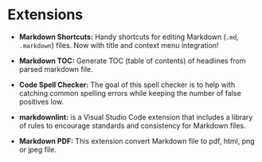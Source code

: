 # Extensions

* **Markdown Shortcuts:** Handy shortcuts for editing Markdown (`.md`, `.markdown`) files. Now with title and context menu integration!

* **Markdown TOC:** Generate TOC (table of contents) of headlines from parsed markdown file.

* **Code Spell Checker:** The goal of this spell checker is to help with catching common spelling errors while keeping the number of false positives low.

* **markdownlint:** is a Visual Studio Code extension that includes a library of rules to encourage standards and consistency for Markdown files.

* **Markdown PDF:** This extension convert Markdown file to pdf, html, png or jpeg file.
